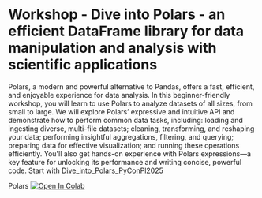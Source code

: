 # Workshop - Dive into Polars - an efficient DataFrame library for data manipulation and analysis with scientific applications

Polars, a modern and powerful alternative to Pandas, offers a fast, efficient, and enjoyable experience for data analysis. In this beginner-friendly workshop, you will learn to use Polars to analyze datasets of all sizes, from small to large. We will explore Polars’ expressive and intuitive API and demonstrate how to perform common data tasks, including: loading and ingesting diverse, multi-file datasets; cleaning, transforming, and reshaping your data; performing insightful aggregations, filtering, and querying; preparing data for effective visualization; and running these operations efficiently. You'll also get hands-on experience with Polars expressions—a key feature for unlocking its performance and writing concise, powerful code.
Start with [Dive_into_Polars_PyConPl2025](Dive_into_Polars_PyConPl2025.ipynb)


Polars <a target="_blank" href="https://colab.research.google.com/drive/1CHmubG8oIta1vWP-iwCUuWvur3dLQ3AR?usp=sharing">
  <img src="https://colab.research.google.com/assets/colab-badge.svg" alt="Open In Colab"/>
</a>

